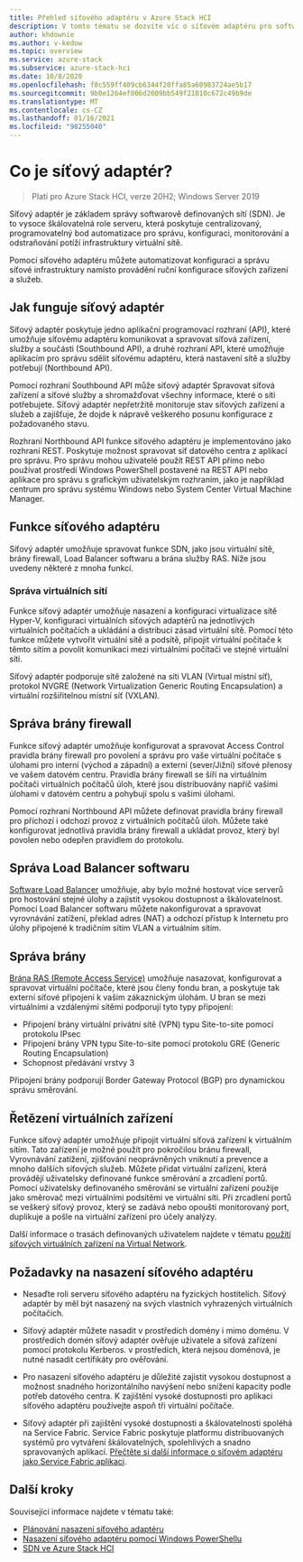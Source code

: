 ```yaml
---
title: Přehled síťového adaptéru v Azure Stack HCI
description: V tomto tématu se dozvíte víc o síťovém adaptéru pro softwarově definované sítě v Azure Stack HCI.
author: khdownie
ms.author: v-kedow
ms.topic: overview
ms.service: azure-stack
ms.subservice: azure-stack-hci
ms.date: 10/8/2020
ms.openlocfilehash: f8c559ff409cb6344f20ffa85a60983724ae5b17
ms.sourcegitcommit: 9b0e1264ef006d2009bb549f21010c672c49b9de
ms.translationtype: MT
ms.contentlocale: cs-CZ
ms.lasthandoff: 01/16/2021
ms.locfileid: "98255040"
---
```

# <a name="what-is-network-controller"></a>Co je síťový adaptér?

> Platí pro Azure Stack HCI, verze 20H2; Windows Server 2019

Síťový adaptér je základem správy softwarově definovaných sítí (SDN). Je to vysoce škálovatelná role serveru, která poskytuje centralizovaný, programovatelný bod automatizace pro správu, konfiguraci, monitorování a odstraňování potíží infrastruktury virtuální sítě.

Pomocí síťového adaptéru můžete automatizovat konfiguraci a správu síťové infrastruktury namísto provádění ruční konfigurace síťových zařízení a služeb.

## <a name="how-network-controller-works"></a>Jak funguje síťový adaptér

Síťový adaptér poskytuje jedno aplikační programovací rozhraní (API), které umožňuje síťovému adaptéru komunikovat a spravovat síťová zařízení, služby a součásti (Southbound API), a druhé rozhraní API, které umožňuje aplikacím pro správu sdělit síťovému adaptéru, která nastavení sítě a služby potřebují (Northbound API).

Pomocí rozhraní Southbound API může síťový adaptér Spravovat síťová zařízení a síťové služby a shromažďovat všechny informace, které o síti potřebujete. Síťový adaptér nepřetržitě monitoruje stav síťových zařízení a služeb a zajišťuje, že dojde k nápravě veškerého posunu konfigurace z požadovaného stavu.

Rozhraní Northbound API funkce síťového adaptéru je implementováno jako rozhraní REST. Poskytuje možnost spravovat síť datového centra z aplikací pro správu. Pro správu mohou uživatelé použít REST API přímo nebo používat prostředí Windows PowerShell postavené na REST API nebo aplikace pro správu s grafickým uživatelským rozhraním, jako je například centrum pro správu systému Windows nebo System Center Virtual Machine Manager.

## <a name="network-controller-features"></a>Funkce síťového adaptéru

Síťový adaptér umožňuje spravovat funkce SDN, jako jsou virtuální sítě, brány firewall, Load Balancer softwaru a brána služby RAS. Níže jsou uvedeny některé z mnoha funkcí.

### <a name="virtual-network-management"></a>Správa virtuálních sítí

Funkce síťový adaptér umožňuje nasazení a konfiguraci virtualizace sítě Hyper-V, konfiguraci virtuálních síťových adaptérů na jednotlivých virtuálních počítačích a ukládání a distribuci zásad virtuální sítě. Pomocí této funkce můžete vytvořit virtuální sítě a podsítě, připojit virtuální počítače k těmto sítím a povolit komunikaci mezi virtuálními počítači ve stejné virtuální síti.

Síťový adaptér podporuje sítě založené na síti VLAN (Virtual místní síť), protokol NVGRE (Network Virtualization Generic Routing Encapsulation) a virtuální rozšiřitelnou místní síť (VXLAN).

## <a name="firewall-management"></a>Správa brány firewall

Funkce síťový adaptér umožňuje konfigurovat a spravovat Access Control pravidla brány firewall pro povolení a správu pro vaše virtuální počítače s úlohami pro interní (východ a západní) a externí (sever/Jižní) síťové přenosy ve vašem datovém centru. Pravidla brány firewall se šíří na virtuálním počítači virtuálních počítačů úloh, které jsou distribuovány napříč vašimi úlohami v datovém centru a pohybují spolu s vašimi úlohami.

Pomocí rozhraní Northbound API můžete definovat pravidla brány firewall pro příchozí i odchozí provoz z virtuálních počítačů úloh. Můžete také konfigurovat jednotlivá pravidla brány firewall a ukládat provoz, který byl povolen nebo odepřen pravidlem do protokolu.

## <a name="software-load-balancer-management"></a>Správa Load Balancer softwaru

[Software Load Balancer](software-load-balancer.md) umožňuje, aby bylo možné hostovat více serverů pro hostování stejné úlohy a zajistit vysokou dostupnost a škálovatelnost. Pomocí Load Balancer softwaru můžete nakonfigurovat a spravovat vyrovnávání zatížení, překlad adres (NAT) a odchozí přístup k Internetu pro úlohy připojené k tradičním sítím VLAN a virtuálním sítím.

## <a name="gateway-management"></a>Správa brány

[Brána RAS (Remote Access Service)](gateway-overview.md) umožňuje nasazovat, konfigurovat a spravovat virtuální počítače, které jsou členy fondu bran, a poskytuje tak externí síťové připojení k vašim zákaznickým úlohám. U bran se mezi virtuálními a vzdálenými sítěmi podporují tyto typy připojení:

- Připojení brány virtuální privátní sítě (VPN) typu Site-to-site pomocí protokolu IPsec
- Připojení brány VPN typu Site-to-site pomocí protokolu GRE (Generic Routing Encapsulation)
- Schopnost předávání vrstvy 3
 
Připojení brány podporují Border Gateway Protocol (BGP) pro dynamickou správu směrování.

## <a name="virtual-appliance-chaining"></a>Řetězení virtuálních zařízení

Funkce síťový adaptér umožňuje připojit virtuální síťová zařízení k virtuálním sítím. Tato zařízení je možné použít pro pokročilou bránu firewall, Vyrovnávání zatížení, zjišťování neoprávněných vniknutí a prevence a mnoho dalších síťových služeb. Můžete přidat virtuální zařízení, která provádějí uživatelsky definované funkce směrování a zrcadlení portů. Pomocí uživatelsky definovaného směrování se virtuální zařízení použije jako směrovač mezi virtuálními podsítěmi ve virtuální síti. Při zrcadlení portů se veškerý síťový provoz, který se zadává nebo opouští monitorovaný port, duplikuje a pošle na virtuální zařízení pro účely analýzy.

Další informace o trasách definovaných uživatelem najdete v tématu [použití síťových virtuálních zařízení na Virtual Network](/windows-server/networking/sdn/manage/use-network-virtual-appliances-on-a-vn).

## <a name="network-controller-deployment-considerations"></a>Požadavky na nasazení síťového adaptéru

- Nesaďte roli serveru síťového adaptéru na fyzických hostitelích. Síťový adaptér by měl být nasazený na svých vlastních vyhrazených virtuálních počítačích.

- Síťový adaptér můžete nasadit v prostředích domény i mimo doménu. V prostředích domén síťový adaptér ověřuje uživatele a síťová zařízení pomocí protokolu Kerberos. v prostředích, která nejsou doménová, je nutné nasadit certifikáty pro ověřování.

- Pro nasazení síťového adaptéru je důležité zajistit vysokou dostupnost a možnost snadného horizontálního navýšení nebo snížení kapacity podle potřeb datového centra. K zajištění vysoké dostupnosti pro aplikaci síťového adaptéru používejte aspoň tři virtuální počítače.

- Síťový adaptér při zajištění vysoké dostupnosti a škálovatelnosti spoléhá na Service Fabric. Service Fabric poskytuje platformu distribuovaných systémů pro vytváření škálovatelných, spolehlivých a snadno spravovaných aplikací. [Přečtěte si další informace o síťovém adaptéru jako Service Fabric aplikaci](/windows-server/networking/sdn/technologies/network-controller/network-controller-high-availability#network-controller-as-a-service-fabric-application).


## <a name="next-steps"></a>Další kroky

Související informace najdete v tématu také:

- [Plánování nasazení síťového adaptéru](network-controller.md)
- [Nasazení síťového adaptéru pomocí Windows PowerShellu](https://github.com/microsoft/SDN/tree/master/SDNExpress/scripts)
- [SDN ve Azure Stack HCI](software-defined-networking.md)